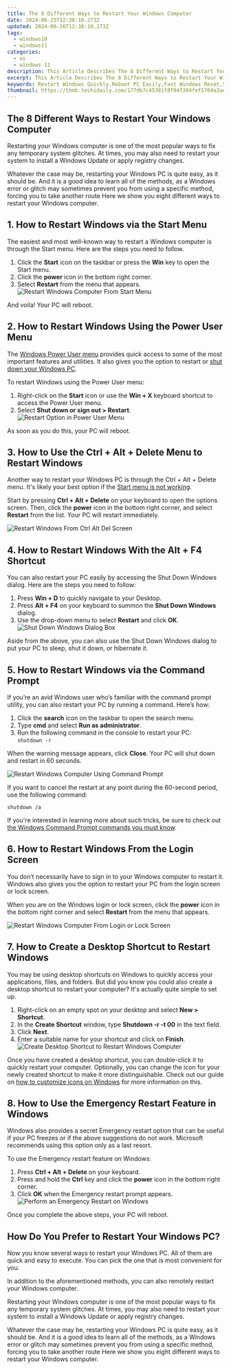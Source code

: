 ```yaml
---
title: The 8 Different Ways to Restart Your Windows Computer
date: 2024-06-25T12:38:10.273Z
updated: 2024-06-26T12:38:10.273Z
tags:
  - windows10
  - windows11
categories:
  - os
  - windows 11
description: This Article Describes The 8 Different Ways to Restart Your Windows Computer
excerpt: This Article Describes The 8 Different Ways to Restart Your Windows Computer
keywords: Restart Windows Quickly,Reboot PC Easily,Fast Windows Reset,Simplify System Startup,Renew OS State,Speed Up Boot Process,Update Windows Gracefully
thumbnail: https://thmb.techidaily.com/177db7c45381f8f94f304fef5764a3ae21d49762f0d50b119bc79b8987d4ee6b.jpg
---
```


## The 8 Different Ways to Restart Your Windows Computer

 Restarting your Windows computer is one of the most popular ways to fix any temporary system glitches. At times, you may also need to restart your system to install a Windows Update or apply registry changes.

 Whatever the case may be, restarting your Windows PC is quite easy, as it should be. And it is a good idea to learn all of the methods, as a Windows error or glitch may sometimes prevent you from using a specific method, forcing you to take another route Here we show you eight different ways to restart your Windows computer.

## 1\. How to Restart Windows via the Start Menu

 The easiest and most well-known way to restart a Windows computer is through the Start menu. Here are the steps you need to follow.

1. Click the **Start** icon on the taskbar or press the **Win** key to open the Start menu.
2. Click the **power** icon in the bottom right corner.
3. Select **Restart** from the menu that appears.  
![Restart Windows Computer From Start Menu](https://static1.makeuseofimages.com/wordpress/wp-content/uploads/2022/09/Restart-Windows-Computer-From-Start-Menu.jpg)

 And voila! Your PC will reboot.

## 2\. How to Restart Windows Using the Power User Menu

 The [Windows Power User menu](https://www.makeuseof.com/windows-power-menu-guide/) provides quick access to some of the most important features and utilities. It also gives you the option to restart or [shut down your Windows PC](https://www.makeuseof.com/windows-11-how-to-shut-down/).

 To restart Windows using the Power User menu:

1. Right-click on the **Start** icon or use the **Win + X** keyboard shortcut to access the Power User menu.
2. Select **Shut down or sign out > Restart**.  
![Restart Option in Power User Menu](https://static1.makeuseofimages.com/wordpress/wp-content/uploads/2022/09/Restart-Windows-Computer-From-Power-User-Menu.jpg)

 As soon as you do this, your PC will reboot.

## 3\. How to Use the Ctrl + Alt + Delete Menu to Restart Windows

 Another way to restart your Windows PC is through the Ctrl + Alt + Delete menu. It's likely your best option if the [Start menu is not working](https://www.makeuseof.com/tag/fix-windows-10-start-menu/).

 Start by pressing **Ctrl + Alt + Delete** on your keyboard to open the options screen. Then, click the **power** icon in the bottom right corner, and select **Restart** from the list. Your PC will restart immediately.

![Restart Windows From Ctrl Alt Del Screen](https://static1.makeuseofimages.com/wordpress/wp-content/uploads/2023/08/restart-windows-from-ctrl-alt-del-screen.jpg)

## 4\. How to Restart Windows With the Alt + F4 Shortcut

 You can also restart your PC easily by accessing the Shut Down Windows dialog. Here are the steps you need to follow:

1. Press **Win + D** to quickly navigate to your Desktop.
2. Press **Alt + F4** on your keyboard to summon the **Shut Down Windows** dialog.
3. Use the drop-down menu to select **Restart** and click **OK**.  
![Shut Down Windows Dialog Box](https://static1.makeuseofimages.com/wordpress/wp-content/uploads/2022/09/Shut-Down-Windows-Dialog-Box.jpg)

 Aside from the above, you can also use the Shut Down Windows dialog to put your PC to sleep, shut it down, or hibernate it.

## 5\. How to Restart Windows via the Command Prompt

 If you’re an avid Windows user who’s familiar with the command prompt utility, you can also restart your PC by running a command. Here’s how:

1. Click the **search** icon on the taskbar to open the search menu.
2. Type **cmd** and select **Run as administrator**.
3. Run the following command in the console to restart your PC:  
`shutdown -r`

 When the warning message appears, click **Close**. Your PC will shut down and restart in 60 seconds.

![Restart Windows Computer Using Command Prompt](https://static1.makeuseofimages.com/wordpress/wp-content/uploads/2022/09/Restart-Windows-Computer-Using-Command-Prompt.jpg)

 If you want to cancel the restart at any point during the 60-second period, use the following command:

`shutdown /a`

 If you're interested in learning more about such tricks, be sure to check out [the Windows Command Prompt commands you must know](https://www.makeuseof.com/tag/15-cmd-commands-every-windows-user-know/).

## 6\. How to Restart Windows From the Login Screen

 You don’t necessarily have to sign in to your Windows computer to restart it. Windows also gives you the option to restart your PC from the login screen or lock screen.

 When you are on the Windows login or lock screen, click the **power** icon in the bottom right corner and select **Restart** from the menu that appears.

![Restart Windows Computer From Login or Lock Screen](https://static1.makeuseofimages.com/wordpress/wp-content/uploads/2023/08/restart-windows-computer-from-login-or-lock-screen.jpg)

## 7\. How to Create a Desktop Shortcut to Restart Windows

 You may be using desktop shortcuts on Windows to quickly access your applications, files, and folders. But did you know you could also create a desktop shortcut to restart your computer? It's actually quite simple to set up.

1. Right-click on an empty spot on your desktop and select **New > Shortcut**.
2. In the **Create Shortcut** window, type **Shutdown -r -t 00** in the text field.
3. Click **Next**.
4. Enter a suitable name for your shortcut and click on **Finish**.  
![Create Desktop Shortcut to Restart Windows Computer](https://static1.makeuseofimages.com/wordpress/wp-content/uploads/2022/09/Create-Desktop-Shortcut-to-Restart-Windows-Computer.jpg)

 Once you have created a desktop shortcut, you can double-click it to quickly restart your computer. Optionally, you can change the icon for your newly created shortcut to make it more distinguishable. Check out our guide on [how to customize icons on Windows](https://www.makeuseof.com/tag/customize-icon-windows/) for more information on this.

## 8\. How to Use the Emergency Restart Feature in Windows

 Windows also provides a secret Emergency restart option that can be useful if your PC freezes or if the above suggestions do not work. Microsoft recommends using this option only as a last resort.

 To use the Emergency restart feature on Windows:

1. Press **Ctrl + Alt + Delete** on your keyboard.
2. Press and hold the **Ctrl** key and click the **power** icon in the bottom right corner.
3. Click **OK** when the Emergency restart prompt appears.  
![Perform an Emergency Restart on Windows](https://static1.makeuseofimages.com/wordpress/wp-content/uploads/2023/08/perform-an-emergency-restart-on-windows.jpg)

 Once you complete the above steps, your PC will reboot.

## How Do You Prefer to Restart Your Windows PC?

 Now you know several ways to restart your Windows PC. All of them are quick and easy to execute. You can pick the one that is most convenient for you.

 In addition to the aforementioned methods, you can also remotely restart your Windows computer.

 Restarting your Windows computer is one of the most popular ways to fix any temporary system glitches. At times, you may also need to restart your system to install a Windows Update or apply registry changes.

 Whatever the case may be, restarting your Windows PC is quite easy, as it should be. And it is a good idea to learn all of the methods, as a Windows error or glitch may sometimes prevent you from using a specific method, forcing you to take another route Here we show you eight different ways to restart your Windows computer.



<ins class="adsbygoogle"
      style="display:block"
      data-ad-client="ca-pub-7571918770474297"
      data-ad-slot="8358498916"
      data-ad-format="auto"
      data-full-width-responsive="true"></ins>
